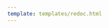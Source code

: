 ```yaml
---
template: templates/redoc.html
---
```


<redoc spec-url="{{base_path}}/apis/organization-apis/restapis/group-management.yaml"></redoc>
